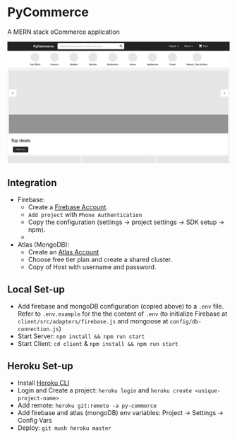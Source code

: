# PyCommerce
A MERN stack eCommerce application

![Home page](/screens/home-page.png)

## Integration
- Firebase:
    - Create a [Firebase Account](https://firebase.google.com/).
    - `Add project` with `Phone Authentication`
    - Copy the configuration (settings → project settings → SDK setup → npm).
    - 
- Atlas (MongoDB):
    - Create an [Atlas Account](https://www.mongodb.com/docs/atlas/getting-started/)
    - Choose free tier plan and create a shared cluster.
    - Copy of Host with username and password.

## Local Set-up
- Add firebase and mongoDB configuration (copied above) to a `.env` file. Refer to `.env.example` for the the content of `.env` (to initialize Firebase at `client/src/adapters/firebase.js` and mongoose at `config/db-connection.js`)
- Start Server: `npm install && npm run start`
- Start Client: `cd client` & `npm install && npm run start`

## Heroku Set-up
- Install [Heroku CLI](https://devcenter.heroku.com/articles/heroku-cli)
- Login and Create a project: `heroku login` and `heroku create <unique-project-name>`
- Add remote: `heroku git:remote -a py-commerce`
- Add firebase and atlas (mongoDB) env variables: Project → Settings → Config Vars
- Deploy: `git mush heroku master`
